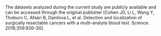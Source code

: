The datasets analyzed during the current study are publicly available and can be accessed through the original publisher 
[Cohen JD, Li L, Wang Y, Thoburn C, Afsari B, Danilova L, et al. Detection and localization of surgically resectable cancers with a multi-analyte  blood test. Science. 2018;359:926–30]. 
